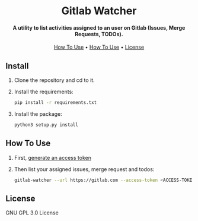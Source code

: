 <h1 align="center">
  Gitlab Watcher
</h1>

<h4 align="center">A utility to list activities assigned to an user on Gitlab (Issues, Merge Requests, TODOs).</h4>

<p align="center">
  <a href="#install">How To Use</a> •
  <a href="#how-to-use">How To Use</a> •
  <a href="#license">License</a>
</p>

## Install

1. Clone the repository and cd to it.
1. Install the requirements:

   ```sh
   pip install -r requirements.txt
   ```

1. Install the package:

   ```sh
   python3 setup.py install
   ```

## How To Use

1. First, [generate an access token](https://gitlab.com/-/profile/personal_access_tokens)
1. Then list your assigned issues, merge request and todos:

   ```sh
   gitlab-watcher --url https://gitlab.com --access-token <ACCESS-TOKEN>
   ```

## License

GNU GPL 3.0 License
